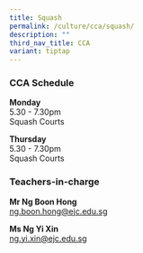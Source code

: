 ```yaml
---
title: Squash
permalink: /culture/cca/squash/
description: ""
third_nav_title: CCA
variant: tiptap
---
```

<h3><strong>CCA Schedule</strong></h3><p><strong>Monday</strong><br>5.30 - 7.30pm<br>Squash Courts</p><p><strong>Thursday</strong><br>5.30 - 7.30pm<br>Squash Courts</p><p></p><h3><strong>Teachers-in-charge</strong></h3><p><strong>Mr Ng Boon Hong</strong><br><a href="mailto:ng.boon.hong@ejc.edu.sg" rel="noopener noreferrer nofollow" target="_blank">ng.boon.hong@ejc.edu.sg</a></p><p><strong>Ms Ng Yi Xin</strong><br><a href="mailto:ng.yi.xin@ejc.edu.sg" rel="noopener noreferrer nofollow" target="_blank">ng.yi.xin@ejc.edu.sg</a></p>